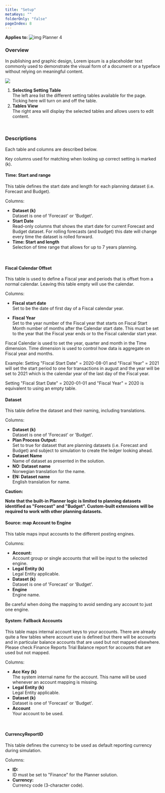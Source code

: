 ```yaml
---
title: "Setup"
metaKeys: ""
folderOnly: "false"
pageIndex: 8
---
```


**Applies to:** ![img](https://profitbasedocs.blob.core.windows.net/icons/yes-icon.png) Planner 4

### Overview
In publishing and graphic design, Lorem ipsum is a placeholder text commonly used to demonstrate the visual form of a document or a typeface without relying on meaningful content.
<br/>

![](https://profitbasedocs.blob.core.windows.net/plannerimages/finance-settings-setup.jpg)

1. **Selecting Setting Table**<br/>The left area list the different setting tables available for the page. Ticking here will turn on and off the table.
2. **Tables View**<br/>The right area will display the selected tables and allows users to edit content.
<br/>

### Descriptions

Each table and columns are described below.

Key columns used for matching when looking up correct setting is marked (k).

#### Time: Start and range
This table defines the start date and length for each planning dataset (i.e. Forecast and Budget).

Columns:

- **Dataset (k)**<br/>
Dataset is one of 'Forecast' or 'Budget'.
- **Start Date**<br/>
Read-only columns that shows the start date for current Forecast and Budget dataset. For rolling forecasts (and budget) this date will change every time the dataset is rolled forward.
- **Time: Start and length**<br/>
Selection of time range that allows for up to 7 years planning.
<br/>

#### Fiscal Calendar Offset
This table is used to define a Fiscal year and periods that is offset from a normal calendar. Leaving this table empty will use the calendar.

Columns:

- **Fiscal start date**<br/>
Set to be the date of first day of a Fiscal calendar year.

- **Fiscal Year**<br/>
Set to the year number of the Fiscal year that starts on Fiscal Start Month number of months after the Calendar start date. This must be set to the year that the Fiscal year ends or to the Fiscal calendar start year.

Fiscal Calendar is used to set the year, quarter and month in the Time dimension. Time dimension is used to control how data is aggregate on Fiscal year and months.

Example:
Setting "Fiscal Start Date" = 2020-08-01 and "Fiscal Year" = 2021 will set the start period to one for transactions in august and the year will be set to 2021 which is the calendar year of the last day of the Fiscal year.

Setting "Fiscal Start Date" = 2020-01-01 and "Fiscal Year" = 2020 is equivalent to using an empty table.
<br/>

#### Dataset
This table define the dataset and their naming, including translations.

Columns:

- **Dataset (k)**<br/>
Dataset is one of 'Forecast' or 'Budget'.
- **Plan Process Output:**<br/>
Set to true for dataset that are planning datasets (i.e. Forecast and Budget) and subject to simulation to create the ledger looking ahead.
- **Dataset Name**<br/>
Name of dataset as presented in the solution.
- **NO: Dataset name**<br/>
Norwegian translation for the name.
- **EN: Dataset name**<br/>
English translation for name.

**Caution:**

**Note that the built-in Planner logic is limited to planning datasets identified as "Forecast" and "Budget". Custom-built extensions will be required to work with other planning datasets.**<br/>

#### Source: map Account to Engine
This table maps input accounts to the different posting engines.

Columns:

- **Account:**<br/>
Account group or single accounts that will be input to the selected engine.
- **Legal Entity (k)**<br/>
Legal Entity applicable.
- **Dataset (k)**<br/>
Dataset is one of 'Forecast' or 'Budget'.
- **Engine**<br/>
Engine name.

Be careful when doing the mapping to avoid sending any account to just one engine.
<br/>

#### System: Fallback Accounts
This table maps internal account keys to your accounts. There are already quite a few tables where account use is defined but there will be accounts and in particular balance accounts that are used but not mapped elsewhere. Please check Finance Reports Trial Balance report for accounts that are used but not mapped.

Columns:

- **Acc Key (k)**<br/>
The system internal name for the account. This name will be used whenever an account mapping is missing.
- **Legal Entity (k)**<br/>
Legal Entity applicable.
- **Dataset (k)**<br/>
Dataset is one of 'Forecast' or 'Budget'.
- **Account**<br/>
Your account to be used.
<br/>

#### CurrencyReportID
This table defines the currency to be used as default reporting currency during simulation.

Columns:

- **ID:**<br/>
ID must be set to "Finance" for the Planner solution.
- **Currency:**<br/>
Currency code (3-character code).

